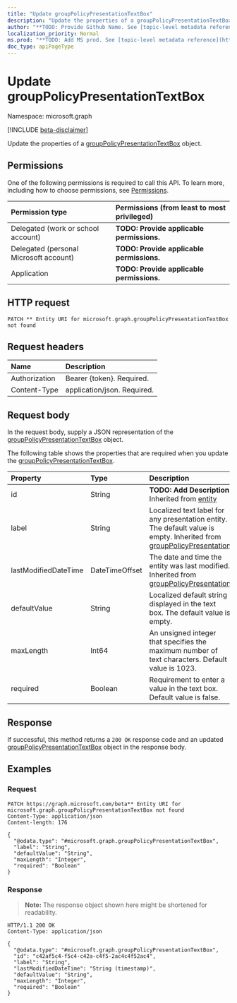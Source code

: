 ```yaml
---
title: "Update groupPolicyPresentationTextBox"
description: "Update the properties of a groupPolicyPresentationTextBox object."
author: "**TODO: Provide Github Name. See [topic-level metadata reference](https://msgo.azurewebsites.net/add/document/guidelines/metadata.html#topic-level-metadata)**"
localization_priority: Normal
ms.prod: "**TODO: Add MS prod. See [topic-level metadata reference](https://msgo.azurewebsites.net/add/document/guidelines/metadata.html#topic-level-metadata)**"
doc_type: apiPageType
---
```


# Update groupPolicyPresentationTextBox
Namespace: microsoft.graph

[!INCLUDE [beta-disclaimer](../../includes/beta-disclaimer.md)]

Update the properties of a [groupPolicyPresentationTextBox](../resources/grouppolicypresentationtextbox.md) object.

## Permissions
One of the following permissions is required to call this API. To learn more, including how to choose permissions, see [Permissions](/graph/permissions-reference).

|Permission type|Permissions (from least to most privileged)|
|:---|:---|
|Delegated (work or school account)|**TODO: Provide applicable permissions.**|
|Delegated (personal Microsoft account)|**TODO: Provide applicable permissions.**|
|Application|**TODO: Provide applicable permissions.**|

## HTTP request

<!-- {
  "blockType": "ignored"
}
-->
``` http
PATCH ** Entity URI for microsoft.graph.groupPolicyPresentationTextBox not found
```

## Request headers
|Name|Description|
|:---|:---|
|Authorization|Bearer {token}. Required.|
|Content-Type|application/json. Required.|

## Request body
In the request body, supply a JSON representation of the [groupPolicyPresentationTextBox](../resources/grouppolicypresentationtextbox.md) object.

The following table shows the properties that are required when you update the [groupPolicyPresentationTextBox](../resources/grouppolicypresentationtextbox.md).

|Property|Type|Description|
|:---|:---|:---|
|id|String|**TODO: Add Description** Inherited from [entity](../resources/entity.md)|
|label|String|Localized text label for any presentation entity. The default value is empty. Inherited from [groupPolicyPresentation](../resources/grouppolicypresentation.md)|
|lastModifiedDateTime|DateTimeOffset|The date and time the entity was last modified. Inherited from [groupPolicyPresentation](../resources/grouppolicypresentation.md)|
|defaultValue|String|Localized default string displayed in the text box. The default value is empty.|
|maxLength|Int64|An unsigned integer that specifies the maximum number of text characters. Default value is 1023.|
|required|Boolean|Requirement to enter a value in the text box. Default value is false.|



## Response

If successful, this method returns a `200 OK` response code and an updated [groupPolicyPresentationTextBox](../resources/grouppolicypresentationtextbox.md) object in the response body.

## Examples

### Request
<!-- {
  "blockType": "request",
  "name": "update_grouppolicypresentationtextbox"
}
-->
``` http
PATCH https://graph.microsoft.com/beta** Entity URI for microsoft.graph.groupPolicyPresentationTextBox not found
Content-Type: application/json
Content-length: 176

{
  "@odata.type": "#microsoft.graph.groupPolicyPresentationTextBox",
  "label": "String",
  "defaultValue": "String",
  "maxLength": "Integer",
  "required": "Boolean"
}
```


### Response
>**Note:** The response object shown here might be shortened for readability.
<!-- {
  "blockType": "response",
  "truncated": true
}
-->
``` http
HTTP/1.1 200 OK
Content-Type: application/json

{
  "@odata.type": "#microsoft.graph.groupPolicyPresentationTextBox",
  "id": "c42af5c4-f5c4-c42a-c4f5-2ac4c4f52ac4",
  "label": "String",
  "lastModifiedDateTime": "String (timestamp)",
  "defaultValue": "String",
  "maxLength": "Integer",
  "required": "Boolean"
}
```

